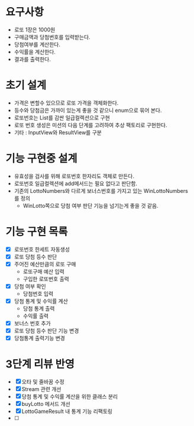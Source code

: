 # 요구사항 
- 로또 1장은 1000원 
- 구매금액과 당첨번호를 입력받는다. 
- 당첨여부를 계산한다. 
- 수익률을 계산한다. 
- 결과를 출력한다.

# 초기 설계
- 가격은 변할수 있으므로 로또 가격을 객체화한다. 
- 등수와 당첨금은 가까이 있는게 좋을 것 같으니 enum으로 묶어 본다. 
- 로또번호는 List<Integer>를 감싼 일급컬렉션으로 구현
- 로또 번호 생성은 미션의 다음 단계를 고려하여 추상 팩토리로 구현한다.
- 기타 : InputView와 ResultView를 구분

# 기능 구현중 설계
- 유효성을 검사를 위해 로또번호 한자리도 객체로 만든다.
- 로또번호 일급컬렉션에 add메서드는 필요 없다고 판단함.
- 기존의 LottoNumbers와 다르게 보너스번호를 가지고 있는 WinLottoNumbers를 정의
  - WinLotto쪽으로 당첨 여부 판단 기능을 넘기는게 좋을 것 같음.

# 기능 구현 목록
- [X] 로또번호 한세트 자동생성
- [X] 로또 당첨 등수 판단
- [X] 주어진 예산만큼의 로또 구매
  - 로또구매 예산 입력 
  - 구입한 로또번호 출력
- [X] 당첨 여부 확인
  - 당첨번호 입력
- [X] 당첨 통계 및 수익률 계산
  - 당첨 통계 출력
  - 수익률 출력
- [X] 보너스 번호 추가
- [X] 로또 당첨 등수 판단 기능 변경
- [X] 당첨통계 출력기능 변경

# 3단계 리뷰 반영
- [X] 오타 및 줄바꿈 수정
- [X] Stream 관련 개선
- [X] 당첨 통계 및 수익률 계산을 위한 클래스 분리
- [X] buyLotto 메서드 개선
- [X] LottoGameResult 내 통계 기능 리팩토링 
- [ ]